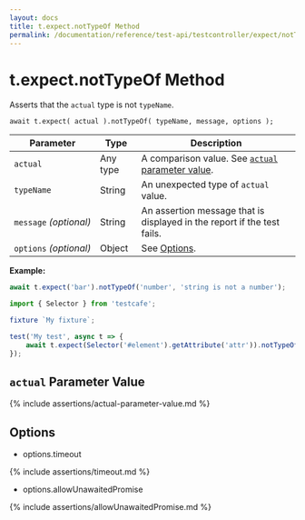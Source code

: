 ```yaml
---
layout: docs
title: t.expect.notTypeOf Method
permalink: /documentation/reference/test-api/testcontroller/expect/notTypeOf.html
---
```

# t.expect.notTypeOf Method

Asserts that the `actual` type is not `typeName`.

```text
await t.expect( actual ).notTypeOf( typeName, message, options );
```

Parameter              | Type                                              | Description
---------------------- | ------------------------------------------------- | ------------------------------------------------------------------------------------------------------------------
`actual`             | Any type | A comparison value. See [`actual` parameter value](#actual-parameter-value).
`typeName`             | String | An unexpected type of `actual` value.
`message`&#160;*(optional)* | String   | An assertion message that is displayed in the report if the test fails.
`options`&#160;*(optional)* | Object   | See [Options](#options).

**Example:**

```js
await t.expect('bar').notTypeOf('number', 'string is not a number');
```

```js
import { Selector } from 'testcafe';

fixture `My fixture`;

test('My test', async t => {
    await t.expect(Selector('#element').getAttribute('attr')).notTypeOf('null');
});
```

## `actual` Parameter Value

{% include assertions/actual-parameter-value.md %}

## Options

* options.timeout

{% include assertions/timeout.md %}

* options.allowUnawaitedPromise

{% include assertions/allowUnawaitedPromise.md %}
